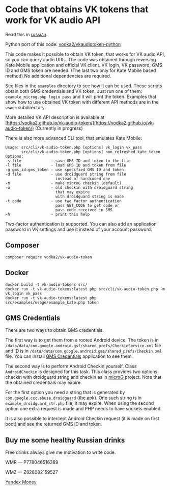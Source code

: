 # Code that obtains VK tokens that work for VK audio API

Read this in [russian](README.ru.md).

Python port of this code: [vodka2/vkaudiotoken-python](https://github.com/vodka2/vkaudiotoken-python)

This code makes it possible to obtain VK token, that works for VK audio API, so you can query audio URIs. The code was obtained through reversing Kate Mobile application and official VK client. VK login, VK password, GMS ID and GMS token are needed. (The last two only for Kate Mobile based method) No additional dependencies are required.

See files in the `examples` directory to see how it can be used. These scripts obtain both GMS credentials and VK token. Just run one of them: `example_microg.php login pass` and it will print the token. Examples that show how to use obtained VK token with different API methods are in the `usage` subdirectory.

More detailed VK API description is available at [https://vodka2.github.io/vk-audio-token/](https://vodka2.github.io/vk-audio-token/) (Currently in progress)

There is also more advanced CLI tool, that emulates Kate Mobile:
```
Usage: src/cli/vk-audio-token.php [options] vk_login vk_pass
       src/cli/vk-audio-token.php [options] non_refreshed_kate_token
Options:
-s file             - save GMS ID and token to the file
-l file             - load GMS ID and token from file
-g gms_id:gms_token - use specified GMS ID and token
-d file             - use droidguard string from file
                      instead of hardcoded one
-m                  - make microG checkin (default)
-o                  - old checkin with droidguard string
                      that may expire
                      with droidguard string is made
-t code             - use two factor authentication
                      pass GET_CODE to get code or
                      pass code received in SMS
-h                  - print this help
```

Two-factor authentication is supported. You can also add an application password in VK settings and use it instead of your account password.

## Composer

```
composer require vodka2/vk-audio-token
```

## Docker
```
docker build -t vk-audio-tokens src/
docker run -t vk-audio-tokens:latest php src/cli/vk-audio-token.php -m vk_login vk_pass
docker run -t vk-audio-tokens:latest php src/examples/usage/example_kate.php token
```

## GMS Credentials

There are two ways to obtain GMS credentials.

The first way is to get them from a rooted Android device. The token is in `/data/data/com.google.android.gsf/shared_prefs/CheckinService.xml` file and ID is in `/data/data/com.google.android.gms/shared_prefs/Checkin.xml` file. You can install [GMS Credentials](https://github.com/vodka2/gms-credentials) application to see them.

The second way is to perform Android Checkin yourself. Class `AndroidCheckin` is designed for this task. This class provides two options: checkin with droidguard string and checkin as in [microG](https://github.com/microg) project. Note that the obtained credentials may expire.

For the first option you need a string that is generated by `com.google.ccc.abuse.droidguard` (the.apk). One such string is in `example_droidguard_str.php` file, it may expire. When using the second option one extra request is made and PHP needs to have sockets enabled.

It is also possible to intercept Android Checkin request (it is made on first boot) and see the returned GMS ID and token.

## Buy me some healthy Russian drinks

Free drinks always give me motivation to write code.

WMR — P778046516389

WMZ — Z828082159527

[Yandex Money](https://money.yandex.ru/to/41001864186137)